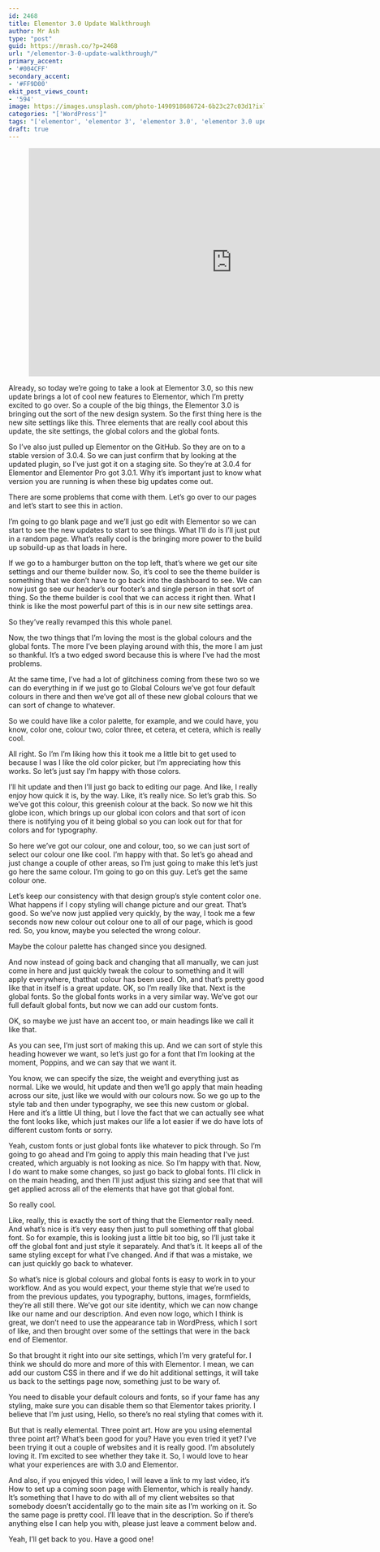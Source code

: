 ```yaml
---
id: 2468
title: Elementor 3.0 Update Walkthrough
author: Mr Ash
type: "post"
guid: https://mrash.co/?p=2468
url: "/elementor-3-0-update-walkthrough/"
primary_accent:
- '#004CFF'
secondary_accent:
- '#FF9D00'
ekit_post_views_count:
- '594'
image: https://images.unsplash.com/photo-1490918686724-6b23c27c03d1?ixlib=rb-1.2.1&ixid=eyJhcHBfaWQiOjE1MjQzMn0&fm=jpg&q=85&fit=crop&w=2560&h=1920
categories: "['WordPress']"
tags: "['elementor', 'elementor 3', 'elementor 3.0', 'elementor 3.0 update', 'elementor 3.0 walkthrough', 'elementor update', 'elementor walkthrough', 'elementorlove', 'updated elementor']"
draft: true
---
```


<figure class="wp-block-embed is-type-video is-provider-youtube wp-block-embed-youtube wp-embed-aspect-16-9 wp-has-aspect-ratio"><div class="wp-block-embed__wrapper"><iframe allow="accelerometer; autoplay; clipboard-write; encrypted-media; gyroscope; picture-in-picture" allowfullscreen="" frameborder="0" height="450" loading="lazy" src="https://www.youtube.com/embed/d81eh3WCoY8?feature=oembed" title="NEW Elementor 3.0 Update | Global Fonts, Colours & Theme Builder Walkthrough | #elementorlove #wp" width="800"></iframe></div></figure>Already, so today we’re going to take a look at Elementor 3.0, so this new update brings a lot of cool new features to Elementor, which I’m pretty excited to go over. So a couple of the big things, the Elementor 3.0 is bringing out the sort of the new design system. So the first thing here is the new site settings like this. Three elements that are really cool about this update, the site settings, the global colors and the global fonts.

So I’ve also just pulled up Elementor on the GitHub. So they are on to a stable version of 3.0.4. So we can just confirm that by looking at the updated plugin, so I’ve just got it on a staging site. So they’re at 3.0.4 for Elementor and Elementor Pro got 3.0.1. Why it’s important just to know what version you are running is when these big updates come out.

There are some problems that come with them. Let’s go over to our pages and let’s start to see this in action.

I’m going to go blank page and we’ll just go edit with Elementor so we can start to see the new updates to start to see things. What I’ll do is I’ll just put in a random page. What’s really cool is the bringing more power to the build up sobuild-up as that loads in here.

If we go to a hamburger button on the top left, that’s where we get our site settings and our theme builder now. So, it’s cool to see the theme builder is something that we don’t have to go back into the dashboard to see. We can now just go see our header’s our footer’s and single person in that sort of thing. So the theme builder is cool that we can access it right then. What I think is like the most powerful part of this is in our new site settings area.

So they’ve really revamped this this whole panel.

Now, the two things that I’m loving the most is the global colours and the global fonts. The more I’ve been playing around with this, the more I am just so thankful. It’s a two edged sword because this is where I’ve had the most problems.

At the same time, I’ve had a lot of glitchiness coming from these two so we can do everything in if we just go to Global Colours we’ve got four default colours in there and then we’ve got all of these new global colours that we can sort of change to whatever.

So we could have like a color palette, for example, and we could have, you know, color one, colour two, color three, et cetera, et cetera, which is really cool.

All right. So I’m I’m liking how this it took me a little bit to get used to because I was I like the old color picker, but I’m appreciating how this works. So let’s just say I’m happy with those colors.

I’ll hit update and then I’ll just go back to editing our page. And like, I really enjoy how quick it is, by the way. Like, it’s really nice. So let’s grab this. So we’ve got this colour, this greenish colour at the back. So now we hit this globe icon, which brings up our global icon colors and that sort of icon there is notifying you of it being global so you can look out for that for colors and for typography.

So here we’ve got our colour, one and colour, too, so we can just sort of select our colour one like cool. I’m happy with that. So let’s go ahead and just change a couple of other areas, so I’m just going to make this let’s just go here the same colour. I’m going to go on this guy. Let’s get the same colour one.

Let’s keep our consistency with that design group’s style content color one. What happens if I copy styling will change picture and our great. That’s good. So we’ve now just applied very quickly, by the way, I took me a few seconds now new colour out colour one to all of our page, which is good red. So, you know, maybe you selected the wrong colour.

Maybe the colour palette has changed since you designed.

And now instead of going back and changing that all manually, we can just come in here and just quickly tweak the colour to something and it will apply everywhere, thatthat colour has been used. Oh, and that’s pretty good like that in itself is a great update. OK, so I’m really like that. Next is the global fonts. So the global fonts works in a very similar way. We’ve got our full default global fonts, but now we can add our custom fonts.

OK, so maybe we just have an accent too, or main headings like we call it like that.

As you can see, I’m just sort of making this up. And we can sort of style this heading however we want, so let’s just go for a font that I’m looking at the moment, Poppins, and we can say that we want it.

You know, we can specify the size, the weight and everything just as normal. Like we would, hit update and then we’ll go apply that main heading across our site, just like we would with our colours now. So we go up to the style tab and then under typography, we see this new custom or global. Here and it’s a little UI thing, but I love the fact that we can actually see what the font looks like, which just makes our life a lot easier if we do have lots of different custom fonts or sorry.

Yeah, custom fonts or just global fonts like whatever to pick through. So I’m going to go ahead and I’m going to apply this main heading that I’ve just created, which arguably is not looking as nice. So I’m happy with that. Now, I do want to make some changes, so just go back to global fonts. I’ll click in on the main heading, and then I’ll just adjust this sizing and see that that will get applied across all of the elements that have got that global font.

So really cool.

Like, really, this is exactly the sort of thing that the Elementor really need. And what’s nice is it’s very easy then just to pull something off that global font. So for example, this is looking just a little bit too big, so I’ll just take it off the global font and just style it separately. And that’s it. It keeps all of the same styling except for what I’ve changed. And if that was a mistake, we can just quickly go back to whatever.

So what’s nice is global colours and global fonts is easy to work in to your workflow. And as you would expect, your theme style that we’re used to from the previous updates, you typography, buttons, images, formfields, they’re all still there. We’ve got our site identity, which we can now change like our name and our description. And even now logo, which I think is great, we don’t need to use the appearance tab in WordPress, which I sort of like, and then brought over some of the settings that were in the back end of Elementor.

So that brought it right into our site settings, which I’m very grateful for. I think we should do more and more of this with Elementor. I mean, we can add our custom CSS in there and if we do hit additional settings, it will take us back to the settings page now, something just to be wary of.

You need to disable your default colours and fonts, so if your fame has any styling, make sure you can disable them so that Elementor takes priority. I believe that I’m just using, Hello, so there’s no real styling that comes with it.

But that is really elemental. Three point art. How are you using elemental three point art? What’s been good for you? Have you even tried it yet? I’ve been trying it out a couple of websites and it is really good. I’m absolutely loving it. I’m excited to see whether they take it. So, I would love to hear what your experiences are with 3.0 and Elementor.

And also, if you enjoyed this video, I will leave a link to my last video, it’s How to set up a coming soon page with Elementor, which is really handy. It’s something that I have to do with all of my client websites so that somebody doesn’t accidentally go to the main site as I’m working on it. So the same page is pretty cool. I’ll leave that in the description. So if there’s anything else I can help you with, please just leave a comment below and.

Yeah, I’ll get back to you. Have a good one!